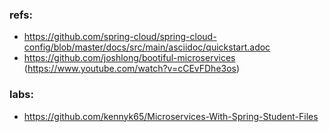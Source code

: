 ### refs:
* https://github.com/spring-cloud/spring-cloud-config/blob/master/docs/src/main/asciidoc/quickstart.adoc
* https://github.com/joshlong/bootiful-microservices (https://www.youtube.com/watch?v=cCEvFDhe3os)

### labs:
* https://github.com/kennyk65/Microservices-With-Spring-Student-Files
